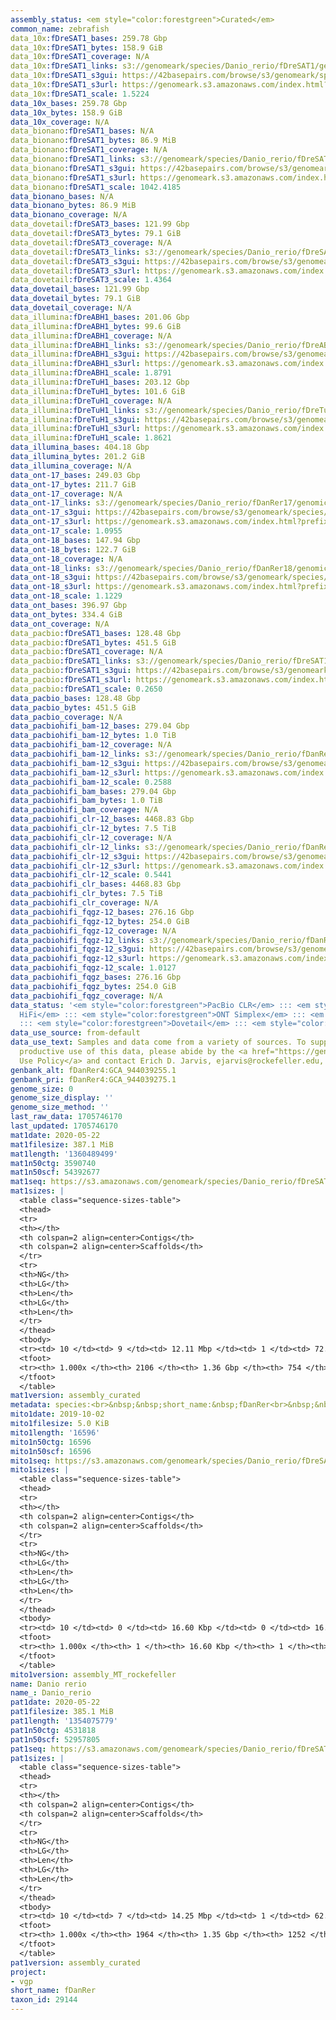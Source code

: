 ```yaml
---
assembly_status: <em style="color:forestgreen">Curated</em>
common_name: zebrafish
data_10x:fDreSAT1_bases: 259.78 Gbp
data_10x:fDreSAT1_bytes: 158.9 GiB
data_10x:fDreSAT1_coverage: N/A
data_10x:fDreSAT1_links: s3://genomeark/species/Danio_rerio/fDreSAT1/genomic_data/10x/<br>
data_10x:fDreSAT1_s3gui: https://42basepairs.com/browse/s3/genomeark/species/Danio_rerio/fDreSAT1/genomic_data/10x/
data_10x:fDreSAT1_s3url: https://genomeark.s3.amazonaws.com/index.html?prefix=species/Danio_rerio/fDreSAT1/genomic_data/10x/
data_10x:fDreSAT1_scale: 1.5224
data_10x_bases: 259.78 Gbp
data_10x_bytes: 158.9 GiB
data_10x_coverage: N/A
data_bionano:fDreSAT1_bases: N/A
data_bionano:fDreSAT1_bytes: 86.9 MiB
data_bionano:fDreSAT1_coverage: N/A
data_bionano:fDreSAT1_links: s3://genomeark/species/Danio_rerio/fDreSAT1/genomic_data/bionano/<br>
data_bionano:fDreSAT1_s3gui: https://42basepairs.com/browse/s3/genomeark/species/Danio_rerio/fDreSAT1/genomic_data/bionano/
data_bionano:fDreSAT1_s3url: https://genomeark.s3.amazonaws.com/index.html?prefix=species/Danio_rerio/fDreSAT1/genomic_data/bionano/
data_bionano:fDreSAT1_scale: 1042.4185
data_bionano_bases: N/A
data_bionano_bytes: 86.9 MiB
data_bionano_coverage: N/A
data_dovetail:fDreSAT3_bases: 121.99 Gbp
data_dovetail:fDreSAT3_bytes: 79.1 GiB
data_dovetail:fDreSAT3_coverage: N/A
data_dovetail:fDreSAT3_links: s3://genomeark/species/Danio_rerio/fDreSAT3/genomic_data/dovetail/<br>
data_dovetail:fDreSAT3_s3gui: https://42basepairs.com/browse/s3/genomeark/species/Danio_rerio/fDreSAT3/genomic_data/dovetail/
data_dovetail:fDreSAT3_s3url: https://genomeark.s3.amazonaws.com/index.html?prefix=species/Danio_rerio/fDreSAT3/genomic_data/dovetail/
data_dovetail:fDreSAT3_scale: 1.4364
data_dovetail_bases: 121.99 Gbp
data_dovetail_bytes: 79.1 GiB
data_dovetail_coverage: N/A
data_illumina:fDreABH1_bases: 201.06 Gbp
data_illumina:fDreABH1_bytes: 99.6 GiB
data_illumina:fDreABH1_coverage: N/A
data_illumina:fDreABH1_links: s3://genomeark/species/Danio_rerio/fDreABH1/genomic_data/illumina/<br>
data_illumina:fDreABH1_s3gui: https://42basepairs.com/browse/s3/genomeark/species/Danio_rerio/fDreABH1/genomic_data/illumina/
data_illumina:fDreABH1_s3url: https://genomeark.s3.amazonaws.com/index.html?prefix=species/Danio_rerio/fDreABH1/genomic_data/illumina/
data_illumina:fDreABH1_scale: 1.8791
data_illumina:fDreTuH1_bases: 203.12 Gbp
data_illumina:fDreTuH1_bytes: 101.6 GiB
data_illumina:fDreTuH1_coverage: N/A
data_illumina:fDreTuH1_links: s3://genomeark/species/Danio_rerio/fDreTuH1/genomic_data/illumina/<br>
data_illumina:fDreTuH1_s3gui: https://42basepairs.com/browse/s3/genomeark/species/Danio_rerio/fDreTuH1/genomic_data/illumina/
data_illumina:fDreTuH1_s3url: https://genomeark.s3.amazonaws.com/index.html?prefix=species/Danio_rerio/fDreTuH1/genomic_data/illumina/
data_illumina:fDreTuH1_scale: 1.8621
data_illumina_bases: 404.18 Gbp
data_illumina_bytes: 201.2 GiB
data_illumina_coverage: N/A
data_ont-17_bases: 249.03 Gbp
data_ont-17_bytes: 211.7 GiB
data_ont-17_coverage: N/A
data_ont-17_links: s3://genomeark/species/Danio_rerio/fDanRer17/genomic_data/ont/<br>
data_ont-17_s3gui: https://42basepairs.com/browse/s3/genomeark/species/Danio_rerio/fDanRer17/genomic_data/ont/
data_ont-17_s3url: https://genomeark.s3.amazonaws.com/index.html?prefix=species/Danio_rerio/fDanRer17/genomic_data/ont/
data_ont-17_scale: 1.0955
data_ont-18_bases: 147.94 Gbp
data_ont-18_bytes: 122.7 GiB
data_ont-18_coverage: N/A
data_ont-18_links: s3://genomeark/species/Danio_rerio/fDanRer18/genomic_data/ont/<br>
data_ont-18_s3gui: https://42basepairs.com/browse/s3/genomeark/species/Danio_rerio/fDanRer18/genomic_data/ont/
data_ont-18_s3url: https://genomeark.s3.amazonaws.com/index.html?prefix=species/Danio_rerio/fDanRer18/genomic_data/ont/
data_ont-18_scale: 1.1229
data_ont_bases: 396.97 Gbp
data_ont_bytes: 334.4 GiB
data_ont_coverage: N/A
data_pacbio:fDreSAT1_bases: 128.48 Gbp
data_pacbio:fDreSAT1_bytes: 451.5 GiB
data_pacbio:fDreSAT1_coverage: N/A
data_pacbio:fDreSAT1_links: s3://genomeark/species/Danio_rerio/fDreSAT1/genomic_data/pacbio/<br>
data_pacbio:fDreSAT1_s3gui: https://42basepairs.com/browse/s3/genomeark/species/Danio_rerio/fDreSAT1/genomic_data/pacbio/
data_pacbio:fDreSAT1_s3url: https://genomeark.s3.amazonaws.com/index.html?prefix=species/Danio_rerio/fDreSAT1/genomic_data/pacbio/
data_pacbio:fDreSAT1_scale: 0.2650
data_pacbio_bases: 128.48 Gbp
data_pacbio_bytes: 451.5 GiB
data_pacbio_coverage: N/A
data_pacbiohifi_bam-12_bases: 279.04 Gbp
data_pacbiohifi_bam-12_bytes: 1.0 TiB
data_pacbiohifi_bam-12_coverage: N/A
data_pacbiohifi_bam-12_links: s3://genomeark/species/Danio_rerio/fDanRer12/genomic_data/pacbio_hifi/<br>
data_pacbiohifi_bam-12_s3gui: https://42basepairs.com/browse/s3/genomeark/species/Danio_rerio/fDanRer12/genomic_data/pacbio_hifi/
data_pacbiohifi_bam-12_s3url: https://genomeark.s3.amazonaws.com/index.html?prefix=species/Danio_rerio/fDanRer12/genomic_data/pacbio_hifi/
data_pacbiohifi_bam-12_scale: 0.2588
data_pacbiohifi_bam_bases: 279.04 Gbp
data_pacbiohifi_bam_bytes: 1.0 TiB
data_pacbiohifi_bam_coverage: N/A
data_pacbiohifi_clr-12_bases: 4468.83 Gbp
data_pacbiohifi_clr-12_bytes: 7.5 TiB
data_pacbiohifi_clr-12_coverage: N/A
data_pacbiohifi_clr-12_links: s3://genomeark/species/Danio_rerio/fDanRer12/genomic_data/pacbio_hifi/<br>
data_pacbiohifi_clr-12_s3gui: https://42basepairs.com/browse/s3/genomeark/species/Danio_rerio/fDanRer12/genomic_data/pacbio_hifi/
data_pacbiohifi_clr-12_s3url: https://genomeark.s3.amazonaws.com/index.html?prefix=species/Danio_rerio/fDanRer12/genomic_data/pacbio_hifi/
data_pacbiohifi_clr-12_scale: 0.5441
data_pacbiohifi_clr_bases: 4468.83 Gbp
data_pacbiohifi_clr_bytes: 7.5 TiB
data_pacbiohifi_clr_coverage: N/A
data_pacbiohifi_fqgz-12_bases: 276.16 Gbp
data_pacbiohifi_fqgz-12_bytes: 254.0 GiB
data_pacbiohifi_fqgz-12_coverage: N/A
data_pacbiohifi_fqgz-12_links: s3://genomeark/species/Danio_rerio/fDanRer12/genomic_data/pacbio_hifi/<br>
data_pacbiohifi_fqgz-12_s3gui: https://42basepairs.com/browse/s3/genomeark/species/Danio_rerio/fDanRer12/genomic_data/pacbio_hifi/
data_pacbiohifi_fqgz-12_s3url: https://genomeark.s3.amazonaws.com/index.html?prefix=species/Danio_rerio/fDanRer12/genomic_data/pacbio_hifi/
data_pacbiohifi_fqgz-12_scale: 1.0127
data_pacbiohifi_fqgz_bases: 276.16 Gbp
data_pacbiohifi_fqgz_bytes: 254.0 GiB
data_pacbiohifi_fqgz_coverage: N/A
data_status: '<em style="color:forestgreen">PacBio CLR</em> ::: <em style="color:forestgreen">PacBio
  HiFi</em> ::: <em style="color:forestgreen">ONT Simplex</em> ::: <em style="color:forestgreen">10x</em>
  ::: <em style="color:forestgreen">Dovetail</em> ::: <em style="color:forestgreen">Illumina</em>'
data_use_source: from-default
data_use_text: Samples and data come from a variety of sources. To support fair and
  productive use of this data, please abide by the <a href="https://genome10k.soe.ucsc.edu/data-use-policies/">Data
  Use Policy</a> and contact Erich D. Jarvis, ejarvis@rockefeller.edu, with any questions.
genbank_alt: fDanRer4:GCA_944039255.1
genbank_pri: fDanRer4:GCA_944039275.1
genome_size: 0
genome_size_display: ''
genome_size_method: ''
last_raw_data: 1705746170
last_updated: 1705746170
mat1date: 2020-05-22
mat1filesize: 387.1 MiB
mat1length: '1360489499'
mat1n50ctg: 3590740
mat1n50scf: 54392677
mat1seq: https://s3.amazonaws.com/genomeark/species/Danio_rerio/fDreSAT1/assembly_curated/fDreSAT1.mat.cur.20200522.fasta.gz
mat1sizes: |
  <table class="sequence-sizes-table">
  <thead>
  <tr>
  <th></th>
  <th colspan=2 align=center>Contigs</th>
  <th colspan=2 align=center>Scaffolds</th>
  </tr>
  <tr>
  <th>NG</th>
  <th>LG</th>
  <th>Len</th>
  <th>LG</th>
  <th>Len</th>
  </tr>
  </thead>
  <tbody>
  <tr><td> 10 </td><td> 9 </td><td> 12.11 Mbp </td><td> 1 </td><td> 72.59 Mbp </td></tr><tr><td> 20 </td><td> 22 </td><td> 8.09 Mbp </td><td> 4 </td><td> 59.97 Mbp </td></tr><tr><td> 30 </td><td> 42 </td><td> 5.79 Mbp </td><td> 6 </td><td> 59.35 Mbp </td></tr><tr><td> 40 </td><td> 68 </td><td> 4.64 Mbp </td><td> 8 </td><td> 55.94 Mbp </td></tr><tr style="background-color:#cccccc;"><td> 50 </td><td> 102 </td><td style="background-color:#88ff88;"> 3.59 Mbp </td><td> 11 </td><td style="background-color:#88ff88;"> 54.39 Mbp </td></tr><tr><td> 60 </td><td> 143 </td><td> 2.91 Mbp </td><td> 13 </td><td> 53.21 Mbp </td></tr><tr><td> 70 </td><td> 198 </td><td> 2.10 Mbp </td><td> 16 </td><td> 49.38 Mbp </td></tr><tr><td> 80 </td><td> 278 </td><td> 1.39 Mbp </td><td> 19 </td><td> 45.93 Mbp </td></tr><tr><td> 90 </td><td> 425 </td><td> 0.55 Mbp </td><td> 22 </td><td> 38.89 Mbp </td></tr><tr><td> 100 </td><td> 2105 </td><td> 1.02 Kbp </td><td> 753 </td><td> 1.02 Kbp </td></tr></tbody>
  <tfoot>
  <tr><th> 1.000x </th><th> 2106 </th><th> 1.36 Gbp </th><th> 754 </th><th> 1.36 Gbp </th></tr>
  </tfoot>
  </table>
mat1version: assembly_curated
metadata: species:<br>&nbsp;&nbsp;short_name:&nbsp;fDanRer<br>&nbsp;&nbsp;name:&nbsp;Danio&nbsp;rerio<br>&nbsp;&nbsp;taxon_id:&nbsp;29144<br>&nbsp;&nbsp;common_name:&nbsp;zebrafish<br>&nbsp;&nbsp;order:<br>&nbsp;&nbsp;&nbsp;&nbsp;name:&nbsp;Cypriniformes<br>&nbsp;&nbsp;family:<br>&nbsp;&nbsp;&nbsp;&nbsp;name:&nbsp;Cyprinidae<br>&nbsp;&nbsp;individuals:<br>&nbsp;&nbsp;&nbsp;&nbsp;-&nbsp;short_name:&nbsp;fDreSAT1<br>&nbsp;&nbsp;&nbsp;&nbsp;&nbsp;&nbsp;biosample_id:&nbsp;SAMEA104236293<br>&nbsp;&nbsp;&nbsp;&nbsp;&nbsp;&nbsp;strain:&nbsp;SAT<br>&nbsp;&nbsp;&nbsp;&nbsp;&nbsp;&nbsp;mother:&nbsp;fDreABH1<br>&nbsp;&nbsp;&nbsp;&nbsp;&nbsp;&nbsp;father:&nbsp;fDreTuH1<br>&nbsp;&nbsp;&nbsp;&nbsp;-&nbsp;short_name:&nbsp;fDreSAT3<br>&nbsp;&nbsp;&nbsp;&nbsp;&nbsp;&nbsp;strain:&nbsp;SAT<br>&nbsp;&nbsp;&nbsp;&nbsp;-&nbsp;short_name:&nbsp;fDreABH1<br>&nbsp;&nbsp;&nbsp;&nbsp;&nbsp;&nbsp;biosample_id:&nbsp;SAMEA3891249<br>&nbsp;&nbsp;&nbsp;&nbsp;&nbsp;&nbsp;strain:&nbsp;AB<br>&nbsp;&nbsp;&nbsp;&nbsp;&nbsp;&nbsp;sex:&nbsp;male<br>&nbsp;&nbsp;&nbsp;&nbsp;&nbsp;&nbsp;description:&nbsp;AB&nbsp;strain&nbsp;double&nbsp;haploid&nbsp;female&nbsp;founder&nbsp;of&nbsp;SAT&nbsp;strain&nbsp;<br>&nbsp;&nbsp;&nbsp;&nbsp;-&nbsp;short_name:&nbsp;fDreTuH1<br>&nbsp;&nbsp;&nbsp;&nbsp;&nbsp;&nbsp;biosample_id:&nbsp;SAMEA3891248<br>&nbsp;&nbsp;&nbsp;&nbsp;&nbsp;&nbsp;strain:&nbsp;Tuebingen<br>&nbsp;&nbsp;&nbsp;&nbsp;&nbsp;&nbsp;sex:&nbsp;female<br>&nbsp;&nbsp;&nbsp;&nbsp;&nbsp;&nbsp;description:&nbsp;Tuebingen&nbsp;strain&nbsp;double&nbsp;haploid&nbsp;female&nbsp;founder&nbsp;of&nbsp;SAT&nbsp;strain<br>&nbsp;&nbsp;genome_size:&nbsp;<br>&nbsp;&nbsp;genome_size_method:<br>&nbsp;&nbsp;project:&nbsp;[&nbsp;vgp&nbsp;]<br>
mito1date: 2019-10-02
mito1filesize: 5.0 KiB
mito1length: '16596'
mito1n50ctg: 16596
mito1n50scf: 16596
mito1seq: https://s3.amazonaws.com/genomeark/species/Danio_rerio/fDreSAT1/assembly_MT_rockefeller/fDreSAT1.MT.20191002.fasta.gz
mito1sizes: |
  <table class="sequence-sizes-table">
  <thead>
  <tr>
  <th></th>
  <th colspan=2 align=center>Contigs</th>
  <th colspan=2 align=center>Scaffolds</th>
  </tr>
  <tr>
  <th>NG</th>
  <th>LG</th>
  <th>Len</th>
  <th>LG</th>
  <th>Len</th>
  </tr>
  </thead>
  <tbody>
  <tr><td> 10 </td><td> 0 </td><td> 16.60 Kbp </td><td> 0 </td><td> 16.60 Kbp </td></tr><tr><td> 20 </td><td> 0 </td><td> 16.60 Kbp </td><td> 0 </td><td> 16.60 Kbp </td></tr><tr><td> 30 </td><td> 0 </td><td> 16.60 Kbp </td><td> 0 </td><td> 16.60 Kbp </td></tr><tr><td> 40 </td><td> 0 </td><td> 16.60 Kbp </td><td> 0 </td><td> 16.60 Kbp </td></tr><tr style="background-color:#cccccc;"><td> 50 </td><td> 0 </td><td style="background-color:#ff8888;"> 16.60 Kbp </td><td> 0 </td><td style="background-color:#ff8888;"> 16.60 Kbp </td></tr><tr><td> 60 </td><td> 0 </td><td> 16.60 Kbp </td><td> 0 </td><td> 16.60 Kbp </td></tr><tr><td> 70 </td><td> 0 </td><td> 16.60 Kbp </td><td> 0 </td><td> 16.60 Kbp </td></tr><tr><td> 80 </td><td> 0 </td><td> 16.60 Kbp </td><td> 0 </td><td> 16.60 Kbp </td></tr><tr><td> 90 </td><td> 0 </td><td> 16.60 Kbp </td><td> 0 </td><td> 16.60 Kbp </td></tr><tr><td> 100 </td><td> 0 </td><td> 16.60 Kbp </td><td> 0 </td><td> 16.60 Kbp </td></tr></tbody>
  <tfoot>
  <tr><th> 1.000x </th><th> 1 </th><th> 16.60 Kbp </th><th> 1 </th><th> 16.60 Kbp </th></tr>
  </tfoot>
  </table>
mito1version: assembly_MT_rockefeller
name: Danio rerio
name_: Danio_rerio
pat1date: 2020-05-22
pat1filesize: 385.1 MiB
pat1length: '1354075779'
pat1n50ctg: 4531818
pat1n50scf: 52957805
pat1seq: https://s3.amazonaws.com/genomeark/species/Danio_rerio/fDreSAT1/assembly_curated/fDreSAT1.pat.cur.20200522.fasta.gz
pat1sizes: |
  <table class="sequence-sizes-table">
  <thead>
  <tr>
  <th></th>
  <th colspan=2 align=center>Contigs</th>
  <th colspan=2 align=center>Scaffolds</th>
  </tr>
  <tr>
  <th>NG</th>
  <th>LG</th>
  <th>Len</th>
  <th>LG</th>
  <th>Len</th>
  </tr>
  </thead>
  <tbody>
  <tr><td> 10 </td><td> 7 </td><td> 14.25 Mbp </td><td> 1 </td><td> 62.61 Mbp </td></tr><tr><td> 20 </td><td> 20 </td><td> 8.71 Mbp </td><td> 4 </td><td> 57.66 Mbp </td></tr><tr><td> 30 </td><td> 37 </td><td> 7.18 Mbp </td><td> 6 </td><td> 56.54 Mbp </td></tr><tr><td> 40 </td><td> 58 </td><td> 6.01 Mbp </td><td> 9 </td><td> 54.75 Mbp </td></tr><tr style="background-color:#cccccc;"><td> 50 </td><td> 84 </td><td style="background-color:#88ff88;"> 4.53 Mbp </td><td> 11 </td><td style="background-color:#88ff88;"> 52.96 Mbp </td></tr><tr><td> 60 </td><td> 118 </td><td> 3.51 Mbp </td><td> 14 </td><td> 50.01 Mbp </td></tr><tr><td> 70 </td><td> 163 </td><td> 2.58 Mbp </td><td> 16 </td><td> 49.74 Mbp </td></tr><tr><td> 80 </td><td> 225 </td><td> 1.74 Mbp </td><td> 19 </td><td> 46.41 Mbp </td></tr><tr><td> 90 </td><td> 344 </td><td> 0.71 Mbp </td><td> 22 </td><td> 39.02 Mbp </td></tr><tr><td> 100 </td><td> 1963 </td><td> 1.02 Kbp </td><td> 1251 </td><td> 1.02 Kbp </td></tr></tbody>
  <tfoot>
  <tr><th> 1.000x </th><th> 1964 </th><th> 1.35 Gbp </th><th> 1252 </th><th> 1.35 Gbp </th></tr>
  </tfoot>
  </table>
pat1version: assembly_curated
project:
- vgp
short_name: fDanRer
taxon_id: 29144
---
```

